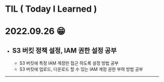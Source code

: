 # TIL ( Today I Learned )

# **2022.09.26 😁** 

- ## S3 버킷 정책 설정, IAM 권한 설정 공부
    - S3 버킷에 특정 IAM 계정만 접근 하도록 설정 방법 공부 
    - S3 버킷에 업로드, 다운로드 할 수 있는 IAM 계정 권한 부여 방법 공부 
    

         
    
---
